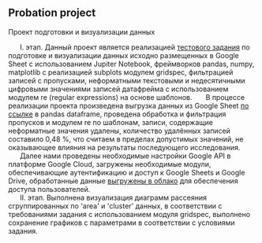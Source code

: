 ## Probation project
Проект подготовки и визуализации данных

&nbsp;&nbsp;&nbsp;&nbsp;&nbsp;&nbsp;I. этап. Данный проект является реализацией [тестового задания](https://docs.google.com/document/d/1QCxiYl1hNCaz8FnTdZcQYlpEvCqTAktY7HIkd9egFsc/edit?usp=sharing)
по подготовке и визуализации данных исходно размещенных в Google Sheet с использованием Jupiter Notebook, фреймворков pandas, numpy, matplotlib c реализацией subplots модулем gridspec, фильтрацией записей с пропусками, 
неформатными текстовыми и недесятичными цифровыми значениями записей датафрейма с использованием модулем re (regular expressions) на основе шаблонов.
&nbsp;&nbsp;&nbsp;&nbsp;&nbsp;&nbsp;В процессе реализации проекта произведена выгрузка данных из Google Sheet [по ссылке](https://docs.google.com/spreadsheets/d/165sp-lWd1L4qWxggw25DJo_njOCvzdUjAd414NSE8co/edit?usp=sharing)
в pandas dataframe, проведена обработка и фильтрация пропусков и модулем re по шаблонам, записи, содержащие неформатные значения удалены, количество удалённых записей 
составило 0,48 %, что считаем в пределах допустимых значений, не оказывающее влияния на результаты последующего исследования.  
&nbsp;&nbsp;&nbsp;&nbsp;&nbsp;&nbsp;Далее нами проведены необходимые настройки Google API в платформе Google Cloud, загружены необходимые модули, обеспечивающие аутентификацию и доступ к Google Sheets и 
Google Drive, обработанные данные [выгружены в облако](https://docs.google.com/spreadsheets/d/165sp-lWd1L4qWxggw25DJo_njOCvzdUjAd414NSE8co/edit?usp=sharing) для обеспечения доступа пользователей.  
&nbsp;&nbsp;&nbsp;&nbsp;&nbsp;&nbsp;II. этап. Выполнена визуализация диаграмм рассеяния сгруппированных по 'area' и 'cluster' данных, в соответствии с требованиями задания 
с использованием модуля gridspec, выполнено сохранение графиков c параметрами в соответствии с условиями задания. </p>
